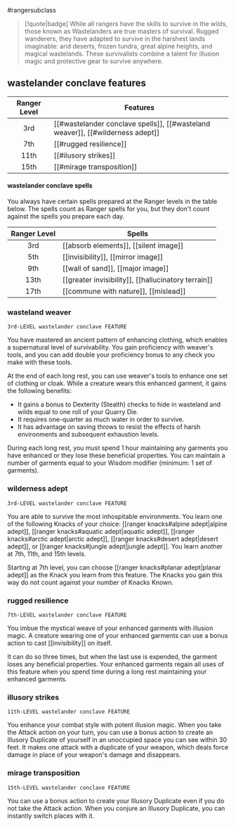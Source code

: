 #rangersubclass

> [!quote|badge] 
> While all rangers have the skills to survive in the wilds, those known as Wastelanders are true masters of survival. Rugged wanderers, they have adapted to survive in the harshest lands imaginable: arid deserts, frozen tundra, great alpine heights, and magical wastelands. These survivalists combine a talent for illusion magic and protective gear to survive anywhere.
## wastelander conclave features
| **Ranger Level** | **Features**                                                                   |
| :--------------: | ------------------------------------------------------------------------------ |
|       3rd        | [[#wastelander conclave spells]], [[#wasteland weaver]], [[#wilderness adept]] |
|       7th        | [[#rugged resilience]]                                                         |
|       11th       | [[#ilusory strikes]]                                                           |
|       15th       | [[#mirage transposition]]                                                      |
#### wastelander conclave spells
You always have certain spells prepared at the Ranger levels in the table below. The spells count as Ranger spells for you, but they don't count against the spells you prepare each day.

| **Ranger Level** | **Spells**                                          |
| :--------------: | --------------------------------------------------- |
|       3rd        | [[absorb elements]], [[silent image]]               |
|       5th        | [[invisibility]], [[mirror image]]                  |
|       9th        | [[wall of sand]], [[major image]]                   |
|       13th       | [[greater invisibility]], [[hallucinatory terrain]] |
|       17th       | [[commune with nature]], [[mislead]]                |

### wasteland weaver
`3rd-LEVEL wastelander conclave FEATURE`

You have mastered an ancient pattern of enhancing clothing, which enables a supernatural level of survivability. You gain proficiency with weaver's tools, and you can add double your proficiency bonus to any check you make with these tools.

At the end of each long rest, you can use weaver's tools to enhance one set of clothing or cloak. While a creature wears this enhanced garment, it gains the following benefits:
- It gains a bonus to Dexterity (Stealth) checks to hide in wasteland and wilds equal to one roll of your Quarry Die.
- It requires one-quarter as much water in order to survive.
- It has advantage on saving throws to resist the effects of harsh environments and subsequent exhaustion levels.

During each long rest, you must spend 1 hour maintaining any garments you have enhanced or they lose these beneficial properties. You can maintain a number of garments equal to your Wisdom modifier (minimum: 1 set of garments).
### wilderness adept
`3rd-LEVEL wastelander conclave FEATURE`

You are able to survive the most inhospitable environments. You learn one of the following Knacks of your choice: [[ranger knacks#alpine adept|alpine adept]], [[ranger knacks#aquatic adept|aquatic adept]], [[ranger knacks#arctic adept|arctic adept]], [[ranger knacks#desert adept|desert adept]], or [[ranger knacks#jungle adept|jungle adept]]. You learn another at 7th, 11th, and 15th levels.

Starting at 7th level, you can choose [[ranger knacks#planar adept|planar adept]] as the Knack you learn from this feature. The Knacks you gain this way do not count against your number of Knacks Known.
### rugged resilience
`7th-LEVEL wastelander conclave FEATURE`

You imbue the mystical weave of your enhanced garments with illusion magic. A creature wearing one of your enhanced garments can use a bonus action to cast [[invisibility]] on itself.

It can do so three times, but when the last use is expended, the garment loses any beneficial properties. Your enhanced garments regain all uses of this feature when you spend time during a long rest maintaining your enhanced garments.
### illusory strikes
`11th-LEVEL wastelander conclave FEATURE`

You enhance your combat style with potent illusion magic. When you take the Attack action on your turn, you can use a bonus action to create an Illusory Duplicate of yourself in an unoccupied space you can see within 30 feet. It makes one attack with a duplicate of your weapon, which deals force damage in place of your weapon's damage and disappears.
### mirage transposition
`15th-LEVEL wastelander conclave FEATURE`

You can use a bonus action to create your Illusory Duplicate even if you do not take the Attack action. When you conjure an Illusory Duplicate, you can instantly switch places with it.

